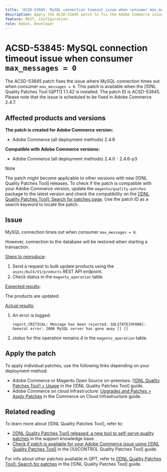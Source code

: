 ```yaml
---
title: 'ACSD-53845: MySQL connection timeout issue when consumer max_messages = 0'
description: Apply the ACSD-53845 patch to fix the Adobe Commerce issue where MySQL connection times out when consumer `max_messages = 0`.
feature: REST, Configuration
role: Admin, Developer
---
```

# ACSD-53845: MySQL connection timeout issue when consumer `max_messages = 0`

The ACSD-53845 patch fixes the issue where MySQL connection times out when consumer `max_messages = 0`. This patch is available when the [!DNL Quality Patches Tool (QPT)] 1.1.42 is installed. The patch ID is ACSD-53845. Please note that the issue is scheduled to be fixed in Adobe Commerce 2.4.7.

## Affected products and versions

**The patch is created for Adobe Commerce version:**

* Adobe Commerce (all deployment methods) 2.4.6

**Compatible with Adobe Commerce versions:**

* Adobe Commerce (all deployment methods) 2.4.0 - 2.4.6-p3

>[!NOTE]
>
>The patch might become applicable to other versions with new [!DNL Quality Patches Tool] releases. To check if the patch is compatible with your Adobe Commerce version, update the `magento/quality-patches` package to the latest version and check the compatibility on the [[!DNL Quality Patches Tool]: Search for patches page](https://experienceleague.adobe.com/tools/commerce-quality-patches/index.html). Use the patch ID as a search keyword to locate the patch.

## Issue

MySQL connection times out when consumer `max_messages = 0`.

However, connection to the database will be restored when starting a transaction.

<u>Steps to reproduce</u>:

1. Send a request to bulk update products using the `async/bulk/V1/products` REST API endpoint.
1. Check status in the `magento_operation` table.

<u>Expected results</u>:

The products are updated.

<u>Actual results</u>:

1. An error is logged:

    ```
    report.CRITICAL: Message has been rejected: SQLSTATE[HY000]: General error: 2006 MySQL server has gone away [] []
    ```

1. *status* for this operation remains *4* in the `magento_operation` table.

## Apply the patch

To apply individual patches, use the following links depending on your deployment method:

* Adobe Commerce or Magento Open Source on-premises: [[!DNL Quality Patches Tool] > Usage](/help/tools/quality-patches-tool/usage.md) in the [!DNL Quality Patches Tool] guide.
* Adobe Commerce on cloud infrastructure: [Upgrades and Patches > Apply Patches](https://experienceleague.adobe.com/docs/commerce-cloud-service/user-guide/develop/upgrade/apply-patches.html) in the Commerce on Cloud Infrastructure guide.

## Related reading

To learn more about [!DNL Quality Patches Tool], refer to:

* [[!DNL Quality Patches Tool] released: a new tool to self-serve quality patches](https://experienceleague.adobe.com/en/docs/commerce-knowledge-base/kb/announcements/commerce-announcements/magento-quality-patches-released-new-tool-to-self-serve-quality-patches) in the support knowledge base.
* [Check if patch is available for your Adobe Commerce issue using [!DNL Quality Patches Tool]](/help/tools/quality-patches-tool/patches-available-in-qpt/check-patch-for-magento-issue-with-magento-quality-patches.md) in the [!UICONTROL Quality Patches Tool] guide.


For info about other patches available in QPT, refer to [[!DNL Quality Patches Tool]: Search for patches](https://experienceleague.adobe.com/tools/commerce-quality-patches/index.html) in the [!DNL Quality Patches Tool] guide.
